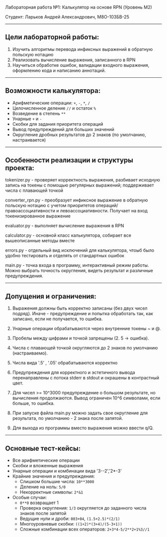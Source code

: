 Лабораторная работа №1: Калькулятор на основе RPN (Уровень M2)

Студент: Ларьков Андрей Александрович, М8О-103БВ-25

----------------

Цели лабораторной работы:
--
1. Изучить алгоритмы перевода инфиксных выражений в обратную польскую нотацию
2. Реализовать вычисление выражения, записанного в RPN
3. Научиться обработке ошибок, валидации входного выражения, оформлению кода и написанию аннотаций.

----------------

Возможности калькулятора:
--
- Арифметические операции: `+`, `-`, `*`, `/`
- Целочисленное деление `//` и остаток `%`
- Возведение в степень `**`
- Унарные `+` и `-`
- Скобки для задания приоритета операций
- Вывод предупреждений для больших значений
- Округление дробных результатов до 2 знаков (по умолчанию, настраивается)

----------------

Особенности реализации и структуры проекта:
--
tokenizer.py - проверяет корректность выражения, разбивает исходную запись на токены с помощью регулярных выражений; поддерживает числа с плавающей точкой

converter_rpn.py - преобразует инфиксное выражение в обратную польскую нотацию с учетом приоритетов операций/правоассоциативности и левоассоциативности. Получает на вход токенизированное выражение

evaluator.py - выполняет вычисление выражения в RPN

calculator.py - основной класс калькулятора, собирает все вышеописанные методы вместе

errors.py - отдельный вид исключений для калькулятора, чтоыб было удобно тестировать и отделять от стандартных ошибок

main.py - точка входа в программу, интерактивный режим работы. Можно выбрать точность округления, видеть результат и различные предупреждения.

----------------

 Допущения и ограничения:
 --
 1. Выражения должны быть корректно записаны (без двух чисел подряд). Иначе - предупреждение и попытка обработать так, как записано, если не получается, то ошибка.
 
 2. Унарные операции обрабатываются через внутренние токены ~ и @.
 
 3. Пробелы между цифрами и точкой запрещены (2. 5 -> ошибка).
 
 4. Числа с плавающей точкой округляются до 2 знаков по умолчанию (настраиваемо).
 
 5. Числа вида '.5' , '.05' обрабатываются корректно
 
 6. Предупреждения для корректного и эстетичного вывода перенаправлены с потока stderr в stdout и окрашены в контрастный цвет.
 
 7. Для чисел >= 10^3000 предупреждение о большом результате, но вычисления продолжаются. Вывод ограничен 10^6 символами, если больше, то ошибка.
 
 8. При запуске файла main.py можно задать свое округление для результата, по умолчанию - 2 знака после запятой.
 
 9. Для выхода из программы вместо выражения можно ввести q/Q.

----------------

 Основные тест-кейсы:
--
 - Все арифметические операции
 - Скобки и вложенные выражения
 - Унарные операции и комбинации вида '3--2','2*-3'
 - Крайние значения и предупреждения:
    - Слишком большие числа: `10**3000`
    - Деление на ноль: `5/0`
    - Некорректные символы: `2*&1`
- Особые случаи:
    - `0**0` возвращает 1
    - Проверка округления: `1/3` округляется до заданного числа знаков после запятой
    - Ведущие нули и дроби: `003+04`, `(1.5+2.5)*(2/1)`
    - Многоуровневые скобки: `((1+2)*(3+4)/(5-3+1))`
    - Сложные комбинации всех операторов: `2+3*4-5/2**2+1%3//1`
